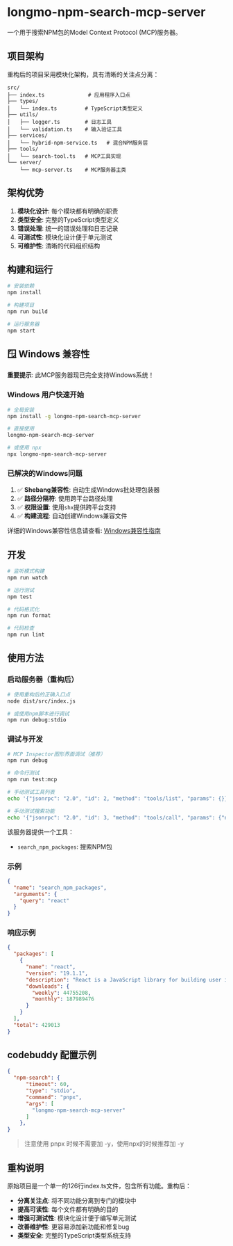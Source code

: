 # longmo-npm-search-mcp-server

一个用于搜索NPM包的Model Context Protocol (MCP)服务器。

## 项目架构

重构后的项目采用模块化架构，具有清晰的关注点分离：

```
src/
├── index.ts              # 应用程序入口点
├── types/
│   └── index.ts         # TypeScript类型定义
├── utils/
│   ├── logger.ts        # 日志工具
│   └── validation.ts    # 输入验证工具
├── services/
│   └── hybrid-npm-service.ts   # 混合NPM服务层
├── tools/
│   └── search-tool.ts   # MCP工具实现
└── server/
    └── mcp-server.ts    # MCP服务器主类
```

## 架构优势

1. **模块化设计**: 每个模块都有明确的职责
2. **类型安全**: 完整的TypeScript类型定义
3. **错误处理**: 统一的错误处理和日志记录
4. **可测试性**: 模块化设计便于单元测试
5. **可维护性**: 清晰的代码组织结构

## 构建和运行

```bash
# 安装依赖
npm install

# 构建项目
npm run build

# 运行服务器
npm start
```

## 🪟 Windows 兼容性

**重要提示**: 此MCP服务器现已完全支持Windows系统！

### Windows 用户快速开始

```bash
# 全局安装
npm install -g longmo-npm-search-mcp-server

# 直接使用
longmo-npm-search-mcp-server

# 或使用 npx
npx longmo-npm-search-mcp-server
```

### 已解决的Windows问题

1. ✅ **Shebang兼容性**: 自动生成Windows批处理包装器
2. ✅ **路径分隔符**: 使用跨平台路径处理
3. ✅ **权限设置**: 使用`shx`提供跨平台支持
4. ✅ **构建流程**: 自动创建Windows兼容文件

详细的Windows兼容性信息请查看: [Windows兼容性指南](docs/WINDOWS_COMPATIBILITY.md)

## 开发

```bash
# 监听模式构建
npm run watch

# 运行测试
npm test

# 代码格式化
npm run format

# 代码检查
npm run lint
```

## 使用方法

### 启动服务器（重构后）

```bash
# 使用重构后的正确入口点
node dist/src/index.js

# 或使用npm脚本进行调试
npm run debug:stdio
```

### 调试与开发

```bash
# MCP Inspector图形界面调试（推荐）
npm run debug

# 命令行测试
npm run test:mcp

# 手动测试工具列表
echo '{"jsonrpc": "2.0", "id": 2, "method": "tools/list", "params": {}}' | node dist/src/index.js

# 手动测试搜索功能
echo '{"jsonrpc": "2.0", "id": 3, "method": "tools/call", "params": {"name": "search_npm_packages", "arguments": {"query": "react"}}}' | node dist/src/index.js
```

该服务器提供一个工具：

- `search_npm_packages`: 搜索NPM包

### 示例

```json
{
  "name": "search_npm_packages",
  "arguments": {
    "query": "react"
  }
}
```

### 响应示例

```json
{
  "packages": [
    {
      "name": "react",
      "version": "19.1.1",
      "description": "React is a JavaScript library for building user interfaces.",
      "downloads": {
        "weekly": 44755208,
        "monthly": 187989476
      }
    }
  ],
  "total": 429013
}
```

## codebuddy 配置示例

```json
{    
  "npm-search": {
      "timeout": 60,
      "type": "stdio",
      "command": "pnpx",
      "args": [
        "longmo-npm-search-mcp-server"
      ]
    },
}
 ```

> 注意使用 pnpx 时候不需要加 -y，使用npx的时候推荐加 -y

## 重构说明

原始项目是一个单一的126行index.ts文件，包含所有功能。重构后：

- **分离关注点**: 将不同功能分离到专门的模块中
- **提高可读性**: 每个文件都有明确的目的
- **增强可测试性**: 模块化设计便于编写单元测试
- **改善维护性**: 更容易添加新功能和修复bug
- **类型安全**: 完整的TypeScript类型系统支持